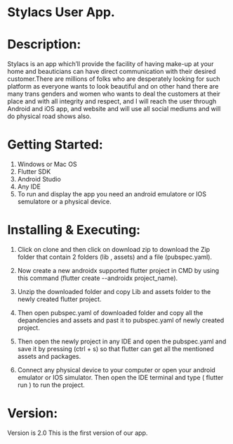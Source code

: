 # Stylacs User App.

# Description:
   Stylacs is an app which’ll provide the facility of having make-up at your home and beauticians can have direct communication with        their desired customer.There are millions of folks who are desperately looking for such platform as everyone wants to look beautiful    and on other hand there are many trans genders and women who wants to deal the customers at their place and with all integrity and      respect, and I will reach the user through Android and iOS app, and website and will use all social mediums and will do physical        road shows also.

# Getting Started:
   1. Windows or Mac OS
   2. Flutter SDK
   3. Android Studio
   4. Any IDE
   5. To run and display the app you need an android emulatore or IOS semulatore or a physical device.
   
# Installing & Executing:
   1. Click on clone and then click on download zip to download the Zip folder that contain 2 folders (lib , assets) and a file               (pubspec.yaml).
   2. Now create a new androidx supported flutter project in CMD by using this command (flutter create --androidx project_name). 
   3. Unzip the downloaded folder and copy Lib and assets folder to the newly created flutter project.
   4. Then open pubspec.yaml of downloaded folder and copy all the depandencies and assets and past it to pubspec.yaml of newly created       project.
   
   5. Then open the newly project in any IDE and open the pubspec.yaml and save it by pressing (ctrl + s) so that flutter can get all         the mentioned assets and packages.
   6. Connect any physical device to your computer or open your android emulator or IOS simulator. Then open the IDE terminal and type (       flutter run ) to run the project.
   
# Version:
   Version is 2.0
   This is the first version of our app.
   
   
   
   
